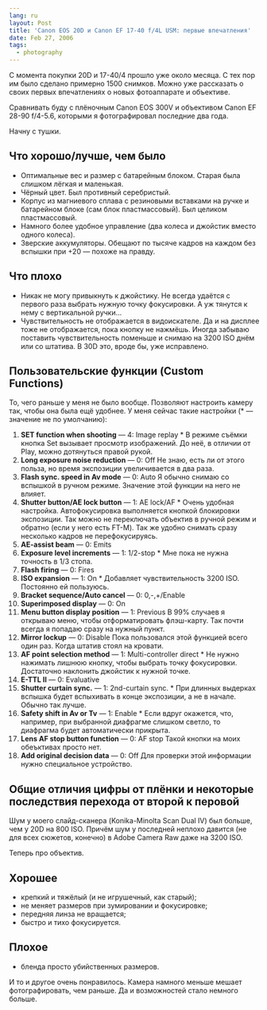 ```yaml
---
lang: ru
layout: Post
title: 'Canon EOS 20D и Canon EF 17-40 f/4L USM: первые впечатления'
date: Feb 27, 2006
tags:
  - photography
---
```


С момента покупки 20D и 17-40/4 прошло уже около месяца. С тех пор им было сделано примерно 1500 снимков. Можно уже рассказать о своих первых впечатлениях о новых фотоаппарате и объективе.

Сравнивать буду с плёночным Canon EOS 300V и объективом Canon EF 28-90 f/4-5.6, которыми я фотографировал последние два года.

Начну с тушки.

## Что хорошо/лучше, чем было

- Оптимальные вес и размер с батарейным блоком. Старая была слишком лёгкая и маленькая.
- Чёрный цвет. Был противный серебристый.
- Корпус из магниевого сплава с резиновыми вставками на ручке и батарейном блоке (сам блок пластмассовый). Был целиком пластмассовый.
- Намного более удобное управление (два колеса и джойстик вместо одного колеса).
- Зверские аккумуляторы. Обещают по тысяче кадров на каждом без вспышки при +20 — похоже на правду.

## Что плохо

- Никак не могу привыкнуть к джойстику. Не всегда удаётся с первого раза выбрать нужную точку фокусировки. А уж тянутся к нему с вертикальной ручки…
- Чувствительность не отображается в видоискателе. Да и на дисплее тоже не отображается, пока кнопку не нажмёшь. Иногда забываю поставить чувствительность поменьше и снимаю на 3200 ISO днём или со штатива. В 30D это, вроде бы, уже исправлено.

## Пользовательские функции (Custom Functions)

То, чего раньше у меня не было вообще. Позволяют настроить камеру так, чтобы она была ещё удобнее. У меня сейчас такие настройки (* — значение не по умолчанию):

1. **SET function when shooting** — 4: Image replay *
 В режиме съёмки кнопка Set вызывает просмотр изображений. До неё, в отличии от Play, можно дотянуться правой рукой.
2. **Long exposure noise reduction** — 0: Off
 Не знаю, есть ли от этого польза, но время экспозиции увеличивается в два раза.
3. **Flash sync. speed in Av mode** — 0: Auto
 Я обычно снимаю со вспышкой в ручном режиме. Значение этой функции на него не влияет.
4. **Shutter button/AE lock button** — 1: AE lock/AF *
 Очень удобная настройка. Автофокусировка выполняется кнопкой блокировки экспозиции. Так можно не переключать объектив в ручной режим и обратно (если у него есть FT-M). Так же удобно снимать сразу несколько кадров не перефокусируясь.
5. **AE-assist beam** — 0: Emits
6. **Exposure level increments** — 1: 1/2-stop *
 Мне пока не нужна точность в 1/3 стопа.
7. **Flash firing** — 0: Fires
8. **ISO expansion** — 1: On *
 Добавляет чувствительность 3200 ISO. Постоянно ей пользуюсь.
9. **Bracket sequence/Auto cancel** — 0: 0,-,+/Enable
10. **Superimposed display** — 0: On
11. **Menu button display position** — 1: Previous
 В 99% случаев я открываю меню, чтобы отформатировать флэш-карту. Так почти всегда я попадаю сразу на нужный пункт.
12. **Mirror lockup** — 0: Disable
 Пока пользовался этой функцией всего один раз. Когда штатив стоял на кровати.
13. **AF point selection method** — 1: Multi-controller direct *
 Не нужно нажимать лишнюю кнопку, чтобы выбрать точку фокусировки. Достаточно наклонить джойстик к нужной точке.
14. **E-TTL II** — 0: Evaluative
15. **Shutter curtain sync.** — 1: 2nd-curtain sync. *
 При длинных выдерках вспышка будет вспыхивать в конце экспозиции, а не в начале. Обычно так лучше.
16. **Safety shift in Av or Tv** — 1: Enable *
 Если вдруг окажется, что, например, при выбранной диафрагме слишком светло, то диафрагма будет автоматически прикрыта.
17. **Lens AF stop button function** — 0: AF stop
 Такой кнопки на моих обеъктивах просто нет.
18. **Add original decision data** — 0: Off
 Для проверки этой информации нужно специальное устройство.

## Общие отличия цифры от плёнки и некоторые последствия перехода от второй к перовой

Шум у моего слайд-сканера (Konika-Minolta Scan Dual IV) был больше, чем у 20D на 800 ISO. Причём шум у последней неплохо давится (не для всех сюжетов, конечно) в Adobe Camera Raw даже на 3200 ISO.

Теперь про объектив.

## Хорошее

- крепкий и тяжёлый (и не игрушечный, как старый);
- не меняет размеров при зумировании и фокусировке;
- передняя линза не вращается;
- быстро и тихо фокусируется.

## Плохое

- бленда просто убийственных размеров.

И то и другое очень понравилось. Камера намного меньше мешает фотографировать, чем раньше. Да и возможностей стало немного больше.
